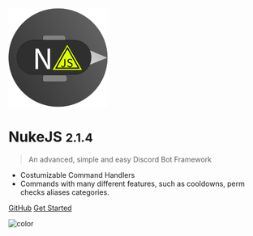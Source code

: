 ![logo](images/logo.png)
# NukeJS <small>2.1.4</small>

> An advanced, simple and easy Discord Bot Framework

- Costumizable Command Handlers
- Commands with many different features, such as cooldowns, perm checks aliases categories.

[GitHub](https://github.com/LostNuke/NukeJS)
[Get Started](#intro)

![color](#fe1493)
